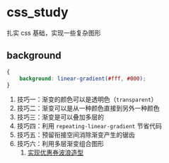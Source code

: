 # css_study
扎实 css 基础，实现一些复杂图形

## background

```css
{
    background: linear-gradient(#fff, #000);
}
```

1. 技巧一：渐变的颜色可以是透明色（`transparent`）
2. 技巧二：渐变可以是从一种颜色直接到另外一种颜色
3. 技巧三：渐变是可以叠加多层的
4. 技巧四：利用 `repeating-linear-gradient` 节省代码
5. 技巧五：预留衔接空间消除渐变产生的锯齿
6. 技巧六：利用多层渐变组合图形
   1. [实现优惠券波浪造型](https://github.com/PENTONCOS/css_study/blob/main/background/coupon.css)

